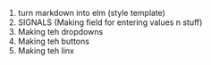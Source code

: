 1. turn markdown into elm (style template)
1. SIGNALS (Making field for entering values n stuff)
1. Making teh dropdowns
1. Making teh buttons
1. Making teh linx
